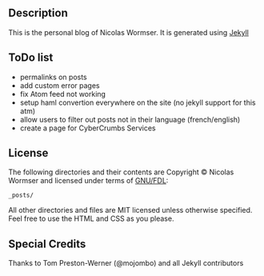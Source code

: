 ## Description ##

This is the personal blog of Nicolas Wormser. It is generated using [Jekyll](http://github.com/mojombo/jekyll)

## ToDo list ##

* permalinks on posts
* add custom error pages
* fix Atom feed not working
* setup haml convertion everywhere on the site (no jekyll support for this atm)
* allow users to filter out posts not in their language (french/english)
* create a page for CyberCrumbs Services 

## License ##
The following directories and their contents are Copyright © Nicolas Wormser and licensed under terms of [GNU/FDL](http://www.gnu.org/licenses/fdl-1.3.txt):

    _posts/

All other directories and files are MIT licensed unless otherwise specified. Feel free to use the HTML and CSS as you please.

## Special Credits ##
Thanks to Tom Preston-Werner (@mojombo) and all Jekyll contributors
